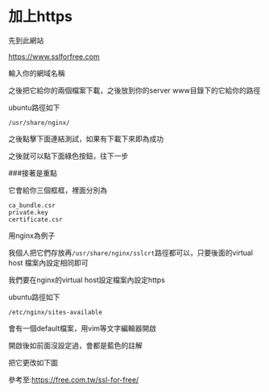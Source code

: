 # 加上https

先到此網站

https://www.sslforfree.com

輸入你的網域名稱

之後把它給你的兩個檔案下載，之後放到你的server www目錄下的它給你的路徑

ubuntu路徑如下

`/usr/share/nginx/`

之後點擊下面連結測試，如果有下載下來即為成功

之後就可以點下面綠色按鈕，往下一步

###接著是重點

它會給你三個框框，裡面分別為
```
ca_bundle.csr 
private.key 
certificate.csr
```
用nginx為例子

我個人把它們存放再`/usr/share/nginx/sslcrt`路徑都可以，只要後面的virtual host 檔案內設定相同即可

我們要在nginx的virtual host設定檔案內設定https


ubuntu路徑如下

`/etc/nginx/sites-available`

會有一個default檔案，用vim等文字編輯器開啟


開啟後如前面沒設定過，會都是藍色的註解

把它更改如下圖





參考至:https://free.com.tw/ssl-for-free/
